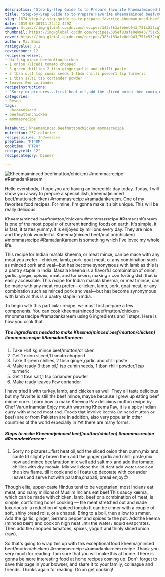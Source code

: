 ```yaml
---
description: "Step-by-Step Guide to to Prepare Favorite Kheema(minced beef/mutton/chicken) #mommasrecipe #RamadanKareem"
title: "Step-by-Step Guide to to Prepare Favorite Kheema(minced beef/mutton/chicken) #mommasrecipe #RamadanKareem"
slug: 1674-step-by-step-guide-to-to-prepare-favorite-kheemaminced-beef-mutton-chicken-mommasrecipe-ramadankareem
date: 2019-08-30T11:24:42.449Z
image: https://img-global.cpcdn.com/recipes/385ef83afe0eb943/751x532cq70/kheemaminced-beefmuttonchicken-mommasrecipe-ramadankareem-recipe-main-photo.jpg
thumbnail: https://img-global.cpcdn.com/recipes/385ef83afe0eb943/751x532cq70/kheemaminced-beefmuttonchicken-mommasrecipe-ramadankareem-recipe-main-photo.jpg
cover: https://img-global.cpcdn.com/recipes/385ef83afe0eb943/751x532cq70/kheemaminced-beefmuttonchicken-mommasrecipe-ramadankareem-recipe-main-photo.jpg
author: Max Bass
ratingvalue: 3.2
reviewcount: 12
recipeingredient:
- Half kg mince beefmuttonchicken
- 1 onion sliced1 tomato chopped
- 3 green chillies 2 tbsn gingergarlic and chilli paste
- 3 tbsn oil1 tsp cumin seeds 1 tbsn chilli powder1 tsp turmeric
- 1 tbsn salt1 tsp coriander powder
- leaves Few coriander
recipeinstructions:
- "Sorry no pictures...first heat oil,add the sliced onion then cumin,mix and saute till slightly brown then add the ginger garlic and chilli paste,mix now add mince beef/mutton mix well add salt mix and add the tomato, chillies with dry masala. Mix well.close the lid.dont add water.cook on the slow flame..till it cook and oil floats up.decorate with coriander leaves and serve hot with paratha,chapati, bread enjoy😊"
categories:
- Resep
tags:
- kheemaminced
- beefmuttonchicken
- mommasrecipe

katakunci: kheemaminced beefmuttonchicken mommasrecipe
nutrition: 257 calories
recipecuisine: Indonesian
preptime: "PT40M"
cooktime: "PT2H"
recipeyield: "2"
recipecategory: Dinner

---
```



![Kheema(minced beef/mutton/chicken) #mommasrecipe #RamadanKareem](https://img-global.cpcdn.com/recipes/385ef83afe0eb943/751x532cq70/kheemaminced-beefmuttonchicken-mommasrecipe-ramadankareem-recipe-main-photo.jpg)

Hello everybody, I hope you are having an incredible day today. Today, I will show you a way to prepare a special dish, kheema(minced beef/mutton/chicken) #mommasrecipe #ramadankareem. One of my favorites food recipes. For mine, I'm gonna make it a bit unique. This will be really delicious.

Kheema(minced beef/mutton/chicken) #mommasrecipe #RamadanKareem is one of the most popular of current trending foods on earth. It's simple, it is fast, it tastes yummy. It is enjoyed by millions every day. They are nice and they look wonderful. Kheema(minced beef/mutton/chicken) #mommasrecipe #RamadanKareem is something which I've loved my whole life.

This recipe for Indian masala kheema, or meat mince, can be made with any meat you prefer—chicken, lamb, pork, goat meat, or any combination such as minced pork and veal—but has become synonymous with lamb as this is a pantry staple in India. Masala kheema is a flavorful combination of onion, garlic, ginger, spices, meat, and tomatoes, making a comforting dish that is easily accessible. This recipe for Indian masala kheema, or meat mince, can be made with any meat you prefer—chicken, lamb, pork, goat meat, or any combination such as minced pork and veal—but has become synonymous with lamb as this is a pantry staple in India.


To begin with this particular recipe, we must first prepare a few components. You can cook kheema(minced beef/mutton/chicken) #mommasrecipe #ramadankareem using 6 ingredients and 1 steps. Here is how you cook that.

##### The ingredients needed to make Kheema(minced beef/mutton/chicken) #mommasrecipe #RamadanKareem::

1. Take Half kg mince beef/mutton/chicken
1. Get 1 onion sliced,1 tomato chopped
1. Take 3 green chillies, 2 tbsn ginger,garlic and chilli paste
1. Make ready 3 tbsn oil,1 tsp cumin seeds, 1 tbsn chilli powder,1 tsp turmeric
1. Get 1 tbsn salt,1 tsp coriander powder
1. Make ready leaves Few coriander


I have tried it with turkey, lamb, and chicken as well. They all taste delicious but my favorite is still the beef mince, maybe because I grew up eating beef mince curry. Learn how to make Kheema Pav delicious mutton recipe by Chef Varun Inamdar Enjoy mouth watering Kheema Pav, it is a spicy Indian curry with minced meat and. Foods that involve keema (minced mutton or beef) are or from Pakistan are in addition, also very popular in other countries of the world especially in Yet there are many forms. 

##### Steps to make Kheema(minced beef/mutton/chicken) #mommasrecipe #RamadanKareem:

1. Sorry no pictures...first heat oil,add the sliced onion then cumin,mix and saute till slightly brown then add the ginger garlic and chilli paste,mix now add mince beef/mutton mix well add salt mix and add the tomato, chillies with dry masala. Mix well.close the lid.dont add water.cook on the slow flame..till it cook and oil floats up.decorate with coriander leaves and serve hot with paratha,chapati, bread enjoy😊


Though elite, upper-caste Hindus tend to be vegetarian, most Indians eat meat, and many millions of Muslim Indians eat beef This saucy keema, which can be made with chicken, lamb, beef or a combination of meat, is simple, comforting home cooking — the meat stretched out and made luxurious in a reduction of spiced tomato It can be dinner with a couple of soft, shiny bread rolls, or a chapati. Bring to a boil, then allow to simmer. Add the garlic, ginger, Serrano pepper and spices to the pot. Add the keema (minced beef) and cook on high heat until the water / liquid evaporates. Then add the chopped tomatoes, spices, yogurt and thinly sliced onion (raw). 

So that's going to wrap this up with this exceptional food kheema(minced beef/mutton/chicken) #mommasrecipe #ramadankareem recipe. Thank you very much for reading. I am sure that you will make this at home. There is gonna be more interesting food at home recipes coming up. Don't forget to save this page in your browser, and share it to your family, colleague and friends. Thanks again for reading. Go on get cooking!
